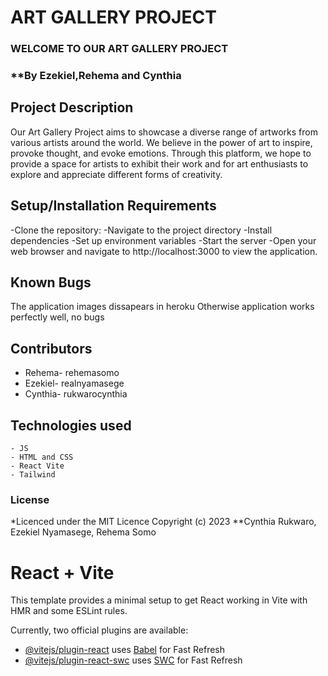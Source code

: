 # ART GALLERY PROJECT

### WELCOME TO OUR ART GALLERY PROJECT

### \*\*By Ezekiel,Rehema and Cynthia

## Project Description

Our Art Gallery Project aims to showcase a diverse range of artworks from various artists around the world. We believe in the power of art to inspire, provoke thought, and evoke emotions. Through this platform, we hope to provide a space for artists to exhibit their work and for art enthusiasts to explore and appreciate different forms of creativity.

## Setup/Installation Requirements

-Clone the repository:
-Navigate to the project directory
-Install dependencies
-Set up environment variables
-Start the server
-Open your web browser and navigate to http://localhost:3000 to view the application.

## Known Bugs

The application images dissapears in heroku
Otherwise application works perfectly well, no bugs

## Contributors

- Rehema- rehemasomo
- Ezekiel- realnyamasege
- Cynthia- rukwarocynthia

## Technologies used

    - JS
    - HTML and CSS
    - React Vite
    - Tailwind

### License

\*Licenced under the MIT Licence
Copyright (c) 2023 \*\*Cynthia Rukwaro, Ezekiel Nyamasege, Rehema Somo

# React + Vite

This template provides a minimal setup to get React working in Vite with HMR and some ESLint rules.

Currently, two official plugins are available:

- [@vitejs/plugin-react](https://github.com/vitejs/vite-plugin-react/blob/main/packages/plugin-react/README.md) uses [Babel](https://babeljs.io/) for Fast Refresh
- [@vitejs/plugin-react-swc](https://github.com/vitejs/vite-plugin-react-swc) uses [SWC](https://swc.rs/) for Fast Refresh
